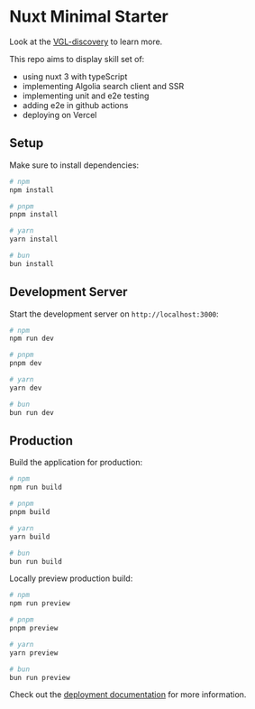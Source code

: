 # Nuxt Minimal Starter

Look at the [VGL-discovery](https://vgl-discovery.vercel.app/) to learn more.

This repo aims to display skill set of:

-   using nuxt 3 with typeScript
-   implementing Algolia search client and SSR
-   implementing unit and e2e testing
-   adding e2e in github actions
-   deploying on Vercel

## Setup

Make sure to install dependencies:

```bash
# npm
npm install

# pnpm
pnpm install

# yarn
yarn install

# bun
bun install
```

## Development Server

Start the development server on `http://localhost:3000`:

```bash
# npm
npm run dev

# pnpm
pnpm dev

# yarn
yarn dev

# bun
bun run dev
```

## Production

Build the application for production:

```bash
# npm
npm run build

# pnpm
pnpm build

# yarn
yarn build

# bun
bun run build
```

Locally preview production build:

```bash
# npm
npm run preview

# pnpm
pnpm preview

# yarn
yarn preview

# bun
bun run preview
```

Check out the [deployment documentation](https://nuxt.com/docs/getting-started/deployment) for more information.
